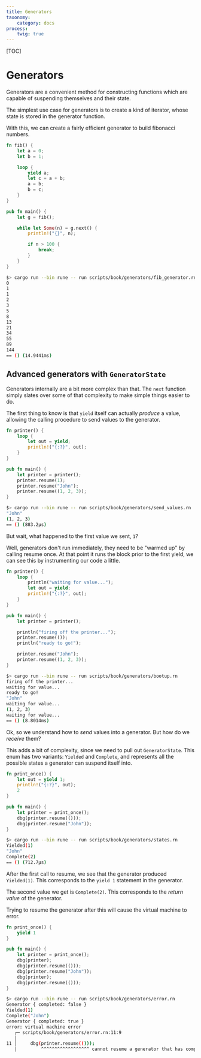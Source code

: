 ```yaml
---
title: Generators
taxonomy:
    category: docs
process:
    twig: true
---
```


[TOC]

# Generators

Generators are a convenient method for constructing functions which are capable
of suspending themselves and their state.

The simplest use case for generators is to create a kind of iterator, whose
state is stored in the generator function.

With this, we can create a fairly efficient generator to build fibonacci
numbers.

```rust
fn fib() {
    let a = 0;
    let b = 1;

    loop {
        yield a;
        let c = a + b;
        a = b;
        b = c;
    }
}

pub fn main() {
    let g = fib();

    while let Some(n) = g.next() {
        println!("{}", n);

        if n > 100 {
            break;
        }
    }
}
```

```bash
$> cargo run --bin rune -- run scripts/book/generators/fib_generator.rn
0
1
1
2
3
5
8
13
21
34
55
89
144
== () (14.9441ms)
```

## Advanced generators with `GeneratorState`

Generators internally are a bit more complex than that.
The `next` function simply slates over some of that complexity to make simple
things easier to do.

The first thing to know is that `yield` itself can actually *produce* a value,
allowing the calling procedure to send values to the generator.

```rust
fn printer() {
    loop {
        let out = yield;
        println!("{:?}", out);
    }
}

pub fn main() {
    let printer = printer();
    printer.resume(1);
    printer.resume("John");
    printer.resume((1, 2, 3));
}
```

```bash
$> cargo run --bin rune -- run scripts/book/generators/send_values.rn
"John"
(1, 2, 3)
== () (883.2µs)
```

But wait, what happened to the first value we sent, `1`?

Well, generators don't run immediately, they need to be "warmed up" by calling
resume once.
At that point it runs the block prior to the first yield, we can see this by
instrumenting our code a little.

```rust
fn printer() {
    loop {
        println("waiting for value...");
        let out = yield;
        println!("{:?}", out);
    }
}

pub fn main() {
    let printer = printer();

    println("firing off the printer...");
    printer.resume(());
    println("ready to go!");

    printer.resume("John");
    printer.resume((1, 2, 3));
}
```

```bash
$> cargo run --bin rune -- run scripts/book/generators/bootup.rn
firing off the printer...
waiting for value...
ready to go!
"John"
waiting for value...
(1, 2, 3)
waiting for value...
== () (8.8014ms)
```

Ok, so we understand how to *send* values into a generator.
But how do we *receive* them?

This adds a bit of complexity, since we need to pull out `GeneratorState`.
This enum has two variants: `Yielded` and `Complete`, and represents all the
possible states a generator can suspend itself into.

```rust
fn print_once() {
    let out = yield 1;
    println!("{:?}", out);
    2
}

pub fn main() {
    let printer = print_once();
    dbg(printer.resume(()));
    dbg(printer.resume("John"));
}
```

```bash
$> cargo run --bin rune -- run scripts/book/generators/states.rn
Yielded(1)
"John"
Complete(2)
== () (712.7µs)
```

After the first call to resume, we see that the generator produced `Yielded(1)`.
This corresponds to the `yield 1` statement in the generator.

The second value we get is `Complete(2)`.
This corresponds to the *return value* of the generator.

Trying to resume the generator after this will cause the virtual machine to
error.

```rust
fn print_once() {
    yield 1
}

pub fn main() {
    let printer = print_once();
    dbg(printer);
    dbg(printer.resume(()));
    dbg(printer.resume("John"));
    dbg(printer);
    dbg(printer.resume(()));
}
```

```bash
$> cargo run --bin rune -- run scripts/book/generators/error.rn
Generator { completed: false }
Yielded(1)
Complete("John")
Generator { completed: true }
error: virtual machine error
   ┌─ scripts/book/generators/error.rn:11:9
   │
11 │     dbg(printer.resume(()));
   │         ^^^^^^^^^^^^^^^^^^ cannot resume a generator that has completed
```
